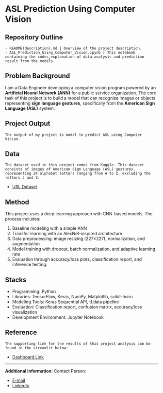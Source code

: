 # ASL Prediction Using Computer Vision

## Repository Outline
```
- README(description).md | Overview of the project description.
- ASL_Prediction_Using_Computer_Vision.ipynb | This notebook containing the codes,explanation of data analysis and prediction result from the models.
```

## Problem Background
I am a Data Engineer developing a computer vision program powered by an **Artificial Neural Network (ANN)** for a public service organization. The core task of this project is to build a model that can recognize images or objects representing **sign language gestures**, specifically from the **American Sign Language (ASL)** system.

## Project Output
`The output of my project is model to predict ASL using Computer Vision.`

## Data
`The dataset used in this project comes from Kaggle. This dataset consists of images of American Sign Language (ASL) gestures, representing 24 alphabet letters ranging from A to Z, excluding the letters J and Z.`
- [URL Dataset](https://www.kaggle.com/datasets/signnteam/asl-sign-language-pictures-minus-j-z)

## Method
This project uses a deep learning approach with CNN-based models. The process includes:
1. Baseline modeling with a simple ANN
2. Transfer learning with an AlexNet-inspired architecture
3. Data preprocessing: image resizing (227×227), normalization, and augmentation
4. Model training with dropout, batch normalization, and adaptive learning rate
5. Evaluation through accuracy/loss plots, classification report, and inference testing.

## Stacks
- Programming: Python
- Libraries: TensorFlow, Keras, NumPy, Matplotlib, scikit-learn
- Modeling Tools: Keras Sequential API, tf.data pipeline
- Evaluation: Classification report, confusion matrix, accuracy/loss visualization
- Development Environment: Jupyter Notebook

## Reference
`The supporting link for the results of this project analysis can be found in the streamlit below:`
- [Dashboard Link]([https://asl-hand-language-classification-rvpishere.streamlit.app/](https://asl-hand-language-classification-rvpishere.streamlit.app/))
---

**Additional Information:**
Contact Person:
- [E-mail](yonathan.anggraiwan.work@gmail.com)
- [LinkedIn](https://www.linkedin.com/in/yonathan-anggraiwan-work/)

